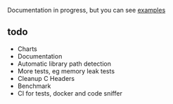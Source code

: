 Documentation in progress, but you can see [examples](./docs/examples.md) 

## todo

* Charts
* Documentation
* Automatic library path detection
* More tests, eg memory leak tests 
* Cleanup C Headers
* Benchmark
* CI for tests, docker and code sniffer
